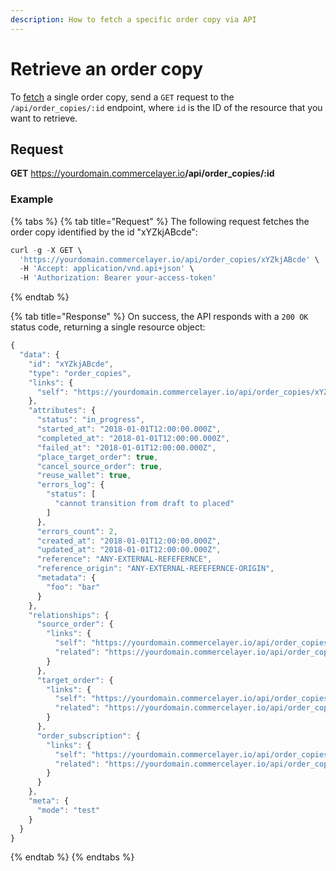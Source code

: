 ```yaml
---
description: How to fetch a specific order copy via API
---
```


# Retrieve an order copy

To <a href="https://docs.commercelayer.io/developers/fetching-resources" target="_blank">fetch</a> a single order copy, send a `GET` request to the `/api/order_copies/:id` endpoint, where `id` is the ID of the resource that you want to retrieve.

## Request

**GET** https://yourdomain.commercelayer.io<b>/api/order_copies/:id</b>

### **Example**

{% tabs %}
{% tab title="Request" %}
The following request fetches the order copy identified by the id "xYZkjABcde":

```javascript
curl -g -X GET \
  'https://yourdomain.commercelayer.io/api/order_copies/xYZkjABcde' \
  -H 'Accept: application/vnd.api+json' \
  -H 'Authorization: Bearer your-access-token'
```
{% endtab %}

{% tab title="Response" %}
On success, the API responds with a `200 OK` status code, returning a single resource object:

```javascript
{
  "data": {
    "id": "xYZkjABcde",
    "type": "order_copies",
    "links": {
      "self": "https://yourdomain.commercelayer.io/api/order_copies/xYZkjABcde"
    },
    "attributes": {
      "status": "in_progress",
      "started_at": "2018-01-01T12:00:00.000Z",
      "completed_at": "2018-01-01T12:00:00.000Z",
      "failed_at": "2018-01-01T12:00:00.000Z",
      "place_target_order": true,
      "cancel_source_order": true,
      "reuse_wallet": true,
      "errors_log": {
        "status": [
          "cannot transition from draft to placed"
        ]
      },
      "errors_count": 2,
      "created_at": "2018-01-01T12:00:00.000Z",
      "updated_at": "2018-01-01T12:00:00.000Z",
      "reference": "ANY-EXTERNAL-REFEFERNCE",
      "reference_origin": "ANY-EXTERNAL-REFEFERNCE-ORIGIN",
      "metadata": {
        "foo": "bar"
      }
    },
    "relationships": {
      "source_order": {
        "links": {
          "self": "https://yourdomain.commercelayer.io/api/order_copies/xYZkjABcde/relationships/source_order",
          "related": "https://yourdomain.commercelayer.io/api/order_copies/xYZkjABcde/source_order"
        }
      },
      "target_order": {
        "links": {
          "self": "https://yourdomain.commercelayer.io/api/order_copies/xYZkjABcde/relationships/target_order",
          "related": "https://yourdomain.commercelayer.io/api/order_copies/xYZkjABcde/target_order"
        }
      },
      "order_subscription": {
        "links": {
          "self": "https://yourdomain.commercelayer.io/api/order_copies/xYZkjABcde/relationships/order_subscription",
          "related": "https://yourdomain.commercelayer.io/api/order_copies/xYZkjABcde/order_subscription"
        }
      }
    },
    "meta": {
      "mode": "test"
    }
  }
}
```
{% endtab %}
{% endtabs %}

